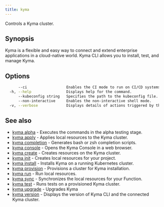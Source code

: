 ```yaml
---
title: kyma
---
```


Controls a Kyma cluster.

## Synopsis

Kyma is a flexible and easy way to connect and extend enterprise applications in a cloud-native world.
Kyma CLI allows you to install, test, and manage Kyma.



## Options

```bash
      --ci                  Enables the CI mode to run on CI/CD systems. It avoids any user interaction (such as no dialog prompts) and ensures that logs are formatted properly in log files (such as no spinners for CLI steps).
  -h, --help                Displays help for the command.
      --kubeconfig string   Specifies the path to the kubeconfig file. By default, Kyma CLI uses the KUBECONFIG environment variable or "/$HOME/.kube/config" if the variable is not set.
      --non-interactive     Enables the non-interactive shell mode.
  -v, --verbose             Displays details of actions triggered by the command.
```

## See also

* [kyma alpha](#kyma-alpha-kyma-alpha)	 - Executes the commands in the alpha testing stage.
* [kyma apply](#kyma-apply-kyma-apply)	 - Applies local resources to the Kyma cluster.
* [kyma completion](#kyma-completion-kyma-completion)	 - Generates bash or zsh completion scripts.
* [kyma console](#kyma-console-kyma-console)	 - Opens the Kyma Console in a web browser.
* [kyma create](#kyma-create-kyma-create)	 - Creates resources on the Kyma cluster.
* [kyma init](#kyma-init-kyma-init)	 - Creates local resources for your project.
* [kyma install](#kyma-install-kyma-install)	 - Installs Kyma on a running Kubernetes cluster.
* [kyma provision](#kyma-provision-kyma-provision)	 - Provisions a cluster for Kyma installation.
* [kyma run](#kyma-run-kyma-run)	 - Run local resources.
* [kyma sync](#kyma-sync-kyma-sync)	 - Synchronizes the local resources for your Function.
* [kyma test](#kyma-test-kyma-test)	 - Runs tests on a provisioned Kyma cluster.
* [kyma upgrade](#kyma-upgrade-kyma-upgrade)	 - Upgrades Kyma
* [kyma version](#kyma-version-kyma-version)	 - Displays the version of Kyma CLI and the connected Kyma cluster.

